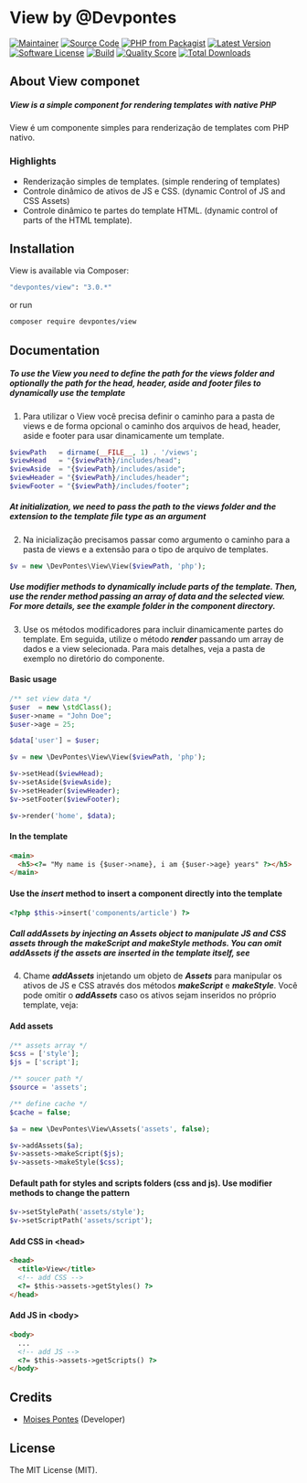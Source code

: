 # View by @Devpontes

[![Maintainer](https://img.shields.io/badge/maintainer-@moi.pontes-blue.svg?style=flat-square)](https://instagram.com/moi.pontes)
[![Source Code](https://img.shields.io/badge/source-moisespontes/view-blue.svg?style=flat-square)](https://github.com/moisespontes/view)
[![PHP from Packagist](https://img.shields.io/packagist/php-v/devpontes/view.svg?style=flat-square)](https://packagist.org/packages/devpontes/view)
[![Latest Version](https://img.shields.io/github/release/moisespontes/view.svg?style=flat-square)](https://github.com/moisespontes/view/releases)
[![Software License](https://img.shields.io/badge/license-MIT-brightgreen.svg?style=flat-square)](LICENSE)
[![Build](https://img.shields.io/scrutinizer/build/g/moisespontes/view.svg?style=flat-square)](https://scrutinizer-ci.com/g/moisespontes/view)
[![Quality Score](https://img.shields.io/scrutinizer/g/moisespontes/view.svg?style=flat-square)](https://scrutinizer-ci.com/g/moisespontes/view)
[![Total Downloads](https://img.shields.io/packagist/dt/devpontes/view.svg?style=flat-square)](https://packagist.org/packages/devpontes/view)

## About View componet

##### View is a simple component for rendering templates with native PHP

View é um componente simples para renderização de templates com PHP nativo.

### Highlights

- Renderização simples de templates. (simple rendering of templates)
- Controle dinâmico de ativos de JS e CSS. (dynamic Control of JS and CSS Assets)
- Controle dinâmico te partes do template HTML. (dynamic control of parts of the HTML template).

## Installation

View is available via Composer:

```bash
"devpontes/view": "3.0.*"
```

or run

```bash
composer require devpontes/view
```

## Documentation

##### To use the View you need to define the path for the views folder and optionally the path for the head, header, aside and footer files to dynamically use the template

1. Para utilizar o View você precisa definir o caminho para a pasta de views e de forma opcional o caminho dos arquivos de head, header, aside e footer para usar dinamicamente um template.

```php
$viewPath   = dirname(__FILE__, 1) . '/views';
$viewHead   = "{$viewPath}/includes/head";
$viewAside  = "{$viewPath}/includes/aside";
$viewHeader = "{$viewPath}/includes/header";
$viewFooter = "{$viewPath}/includes/footer";
```

##### At initialization, we need to pass the path to the views folder and the extension to the template file type as an argument

2. Na inicialização precisamos passar como argumento o caminho para a pasta de views e a extensão para o tipo de arquivo de templates.

```php
$v = new \DevPontes\View\View($viewPath, 'php');
```

##### Use modifier methods to dynamically include parts of the template. Then, use the render method passing an array of data and the selected view. For more details, see the example folder in the component directory.

3. Use os métodos modificadores para incluir dinamicamente partes do template. Em seguida, utilize o método **_render_** passando um array de dados e a view selecionada. Para mais detalhes, veja a pasta de exemplo no diretório do componente.

#### Basic usage

```php
/** set view data */
$user  = new \stdClass();
$user->name = "John Doe";
$user->age = 25;

$data['user'] = $user;

$v = new \DevPontes\View\View($viewPath, 'php');

$v->setHead($viewHead);
$v->setAside($viewAside);
$v->setHeader($viewHeader);
$v->setFooter($viewFooter);

$v->render('home', $data);
```

#### In the template

```html
<main>
  <h5><?= "My name is {$user->name}, i am {$user->age} years" ?></h5>
</main>
```

#### Use the **_insert_** method to insert a component directly into the template

```php
<?php $this->insert('components/article') ?>
```

##### Call addAssets by injecting an Assets object to manipulate JS and CSS assets through the makeScript and makeStyle methods. You can omit addAssets if the assets are inserted in the template itself, see

4. Chame **_addAssets_** injetando um objeto de **_Assets_** para manipular os ativos de JS e CSS através dos métodos **_makeScript_** e **_makeStyle_**. Você pode omitir o **_addAssets_** caso os ativos sejam inseridos no próprio template, veja:

#### Add assets

```php
/** assets array */
$css = ['style'];
$js = ['script'];

/** soucer path */
$source = 'assets';

/** define cache */
$cache = false;

$a = new \DevPontes\View\Assets('assets', false);

$v->addAssets($a);
$v->assets->makeScript($js);
$v->assets->makeStyle($css);
```

#### Default path for styles and scripts folders (css and js). Use modifier methods to change the pattern

```php
$v->setStylePath('assets/style');
$v->setScriptPath('assets/script');
```

#### Add CSS in &lt;head&gt;

```html
<head>
  <title>View</title>
  <!-- add CSS -->
  <?= $this->assets->getStyles() ?>
</head>
```

#### Add JS in &lt;body&gt;

```html
<body>
  ...
  <!-- add JS -->
  <?= $this->assets->getScripts() ?>
</body>
```

## Credits

- [Moises Pontes](https://github.com/moisespontes) (Developer)

## License

The MIT License (MIT).
